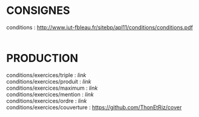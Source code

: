 # CONSIGNES<br/>
conditions                      : http://www.iut-fbleau.fr/sitebp/apl11/conditions/conditions.pdf<br/><br/>
# PRODUCTION<br/>
conditions/exercices/triple     : *link*<br/>
conditions/exercices/produit    : *link*<br/>
conditions/exercices/maximum    : *link*<br/>
conditions/exercices/mention    : *link*<br/>
conditions/exercices/ordre      : *link*<br/>
conditions/exercices/couverture : https://github.com/ThonEtRiz/cover
